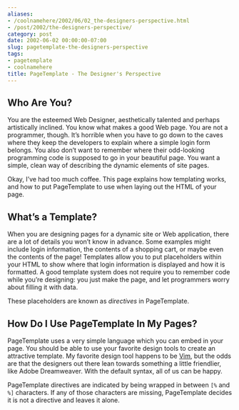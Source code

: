 ```yaml
---
aliases:
- /coolnamehere/2002/06/02_the-designers-perspective.html
- /post/2002/the-designers-perspective/
category: post
date: 2002-06-02 00:00:00-07:00
slug: pagetemplate-the-designers-perspective
tags:
- pagetemplate
- coolnamehere
title: PageTemplate - The Designer's Perspective
---
```


## Who Are You?

You are the esteemed Web Designer, aesthetically talented and perhaps
artistically inclined. You know what makes a good Web page. You are not
a programmer, though. It’s horrible when you have to go down to the
caves where they keep the developers to explain where a simple login
form belongs. You also don’t want to remember where their odd-looking
programming code is supposed to go in your beautiful page. You want a
simple, clean way of describing the dynamic elements of site pages.

Okay, I’ve had too much coffee. This page explains how templating works,
and how to put PageTemplate to use when laying out the HTML of your
page.

## What’s a Template?

When you are designing pages for a dynamic site or Web application,
there are a lot of details you won’t know in advance. Some examples
might include login information, the contents of a shopping cart, or
maybe even the contents of the page! Templates allow you to put
placeholders within your HTML to show where that login information is
displayed and how it is formatted. A good template system does not
require you to remember code while you’re designing: you just make the
page, and let programmers worry about filling it with data.

These placeholders are known as *directives* in PageTemplate.

## How Do I Use PageTemplate In My Pages?

PageTemplate uses a very simple language which you can embed in your
page. You should be able to use your favorite design tools to create an
attractive template. My favorite design tool happens to be
[Vim](/tags/vim), but the odds are that the
designers out there lean towards something a little friendlier, like
Adobe Dreamweaver. With the default syntax, all of us can be happy.

PageTemplate directives are indicated by being wrapped in between `[%`
and `%]` characters. If any of those characters are missing,
PageTemplate decides it is not a directive and leaves it alone.
